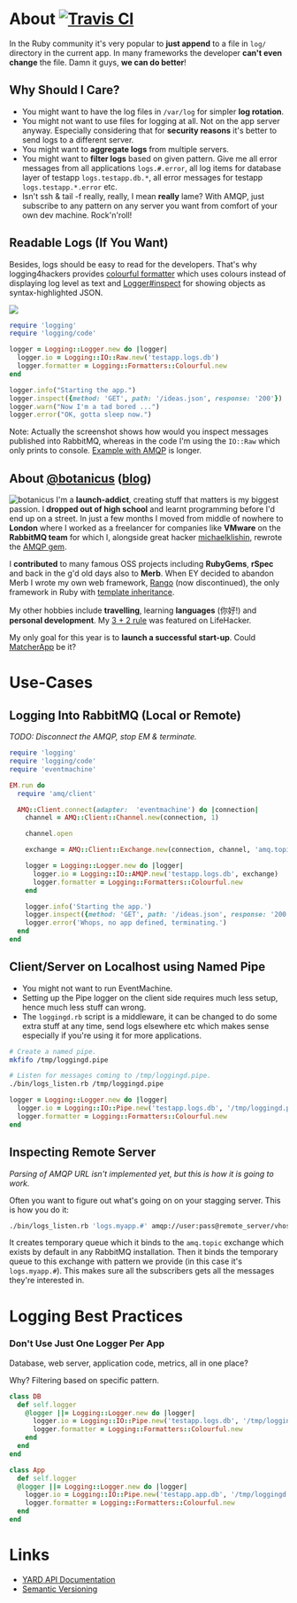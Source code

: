 # About [![Travis CI](https://travis-ci.org/botanicus/logging4hackers.png)](https://travis-ci.org/botanicus/logging4hackers)

In the Ruby community it's very popular to **just append** to a file in `log/` directory in the current app. In many frameworks the developer **can't even change** the file. Damn it guys, **we can do better**!

## Why Should I Care?

* You might want to have the log files in `/var/log` for simpler **log rotation**.
* You might not want to use files for logging at all. Not on the app server anyway. Especially considering that for **security reasons** it's better to send logs to a different server.
* You might want to **aggregate logs** from multiple servers.
* You might want to **filter logs** based on given pattern. Give me all error messages from all applications `logs.#.error`, all log items for database layer of testapp `logs.testapp.db.*`, all error messages for testapp `logs.testapp.*.error` etc.
* Isn't ssh & tail -f really, really, I mean **really** lame? With AMQP, just subscribe to any pattern on any server you want from comfort of your own dev machine. Rock'n'roll!

## Readable Logs (If You Want)

Besides, logs should be easy to read for the developers. That's why logging4hackers provides [colourful formatter](http://rubydoc.info/github/botanicus/logging4hackers/master/Logging/Formatters/Colourful) which uses colours instead of displaying log level as text and [Logger#inspect](http://rubydoc.info/github/botanicus/logging4hackers/master/Logging/Logger#inspect-instance_method) for showing objects as syntax-highlighted JSON.

<img src="https://raw.github.com/botanicus/logging4hackers/master/logger.png" />

```ruby
require 'logging'
require 'logging/code'

logger = Logging::Logger.new do |logger|
  logger.io = Logging::IO::Raw.new('testapp.logs.db')
  logger.formatter = Logging::Formatters::Colourful.new
end

logger.info("Starting the app.")
logger.inspect({method: 'GET', path: '/ideas.json', response: '200'})
logger.warn("Now I'm a tad bored ...")
logger.error("OK, gotta sleep now.")
```

Note: Actually the screenshot shows how would you inspect messages published into RabbitMQ, whereas in the code I'm using the `IO::Raw` which only prints to console. [Example with AMQP](#logging-into-rabbitmq-local-or-remote) is longer.

## About [@botanicus](https://twitter.com/botanicus) ([blog](http://blog.101ideas.cz))

![botanicus](http://www.gravatar.com/avatar/74c419a50563fa9e5044820c2697ffd6)
I'm a **launch-addict**, creating stuff that matters is my biggest passion. I **dropped out of high school** and learnt programming before I'd end up on a street. In just a few months I moved from <a title="Small town in mountains of Czech Republic">middle of nowhere</a> to **London** where I worked as a freelancer for companies like **VMware** on the **RabbitMQ team** for which I, <a title="Michael wasn't employed by VMware, he was hacking on AMQP in his free time. Kudos!">alongside</a> great hacker [michaelklishin](https://github.com/michaelklishin), rewrote the [AMQP gem](https://github.com/ruby-amqp/amqp).

I **contributed** to many famous OSS projects including **RubyGems**, **rSpec** and back in the g'd old days also to **Merb**. When EY decided to <a title="The so-called merge ... bunch of crap!">abandon Merb</a> I wrote my own web framework, [Rango](http://www.rubyinside.com/rango-ruby-web-app-framework-2858.html) (now <a title="These days my apps are API servers with heavy JS frontend.">discontinued</a>), the only framework in Ruby with [template inheritance](https://github.com/botanicus/template-inheritance).

My other hobbies include **travelling**, learning **languages** (你好!) and **personal development**. My [3 + 2 rule](http://lifehacker.com/5853732/take-a-more-realistic-approach-to-your-to+do-list-with-the-3-%252B-2-rule) was featured on LifeHacker.

My only goal for this year is to **launch a successful start-up**. Could [MatcherApp](http://www.matcherapp.com) be it?

# Use-Cases

## Logging Into RabbitMQ (Local or Remote)

*TODO: Disconnect the AMQP, stop EM & terminate.*

```ruby
require 'logging'
require 'logging/code'
require 'eventmachine'

EM.run do
  require 'amq/client'

  AMQ::Client.connect(adapter:  'eventmachine') do |connection|
    channel = AMQ::Client::Channel.new(connection, 1)

    channel.open

    exchange = AMQ::Client::Exchange.new(connection, channel, 'amq.topic', :topic)

    logger = Logging::Logger.new do |logger|
      logger.io = Logging::IO::AMQP.new('testapp.logs.db', exchange)
      logger.formatter = Logging::Formatters::Colourful.new
    end

    logger.info('Starting the app.')
    logger.inspect({method: 'GET', path: '/ideas.json', response: '200'})
    logger.error('Whops, no app defined, terminating.')
  end
end
```

## Client/Server on Localhost using Named Pipe

* You might not want to run EventMachine.
* Setting up the Pipe logger on the client side requires much less setup, hence much less stuff can wrong.
* The `loggingd.rb` script is a middleware, it can be changed to do some extra stuff at any time, send logs elsewhere etc which makes sense especially if you're using it for more applications.

```bash
# Create a named pipe.
mkfifo /tmp/loggingd.pipe

# Listen for messages coming to /tmp/loggingd.pipe.
./bin/logs_listen.rb /tmp/loggingd.pipe
```

```ruby
logger = Logging::Logger.new do |logger|
  logger.io = Logging::IO::Pipe.new('testapp.logs.db', '/tmp/loggingd.pipe')
  logger.formatter = Logging::Formatters::Colourful.new
end
```

## Inspecting Remote Server

_Parsing of AMQP URL isn't implemented yet, but this is how it is going to work._

Often you want to figure out what's going on on your stagging server. This is how you do it:

```bash
./bin/logs_listen.rb 'logs.myapp.#' amqp://user:pass@remote_server/vhost
```

It creates temporary queue which it binds to the `amq.topic` exchange which exists by default in any RabbitMQ installation. Then it binds the temporary queue to this exchange with pattern we provide (in this case it's `logs.myapp.#`). This makes sure all the subscribers gets all the messages they're interested in.

# Logging Best Practices

### Don't Use Just One Logger Per App

Database, web server, application code, metrics, all in one place?

Why? Filtering based on specific pattern.

```ruby
class DB
  def self.logger
    @logger ||= Logging::Logger.new do |logger|
      logger.io = Logging::IO::Pipe.new('testapp.logs.db', '/tmp/loggingd.pipe')
      logger.formatter = Logging::Formatters::Colourful.new
    end
  end
end

class App
  def self.logger
  @logger ||= Logging::Logger.new do |logger|
    logger.io = Logging::IO::Pipe.new('testapp.app.db', '/tmp/loggingd.pipe')
    logger.formatter = Logging::Formatters::Colourful.new
  end
end
```

# Links

* [YARD API Documentation](http://rubydoc.info/github/botanicus/logging4hackers/master)
* [Semantic Versioning](http://semver.org)
